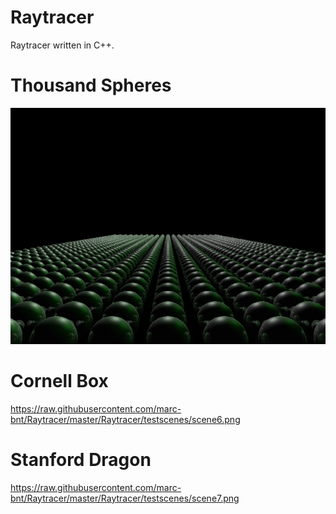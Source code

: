 # Raytracer

Raytracer written in C++.

# Thousand Spheres

![alt text](https://raw.githubusercontent.com/marc-bnt/Raytracer/master/Raytracer/testscenes/scene5.png "Thousand Spheres")

# Cornell Box

https://raw.githubusercontent.com/marc-bnt/Raytracer/master/Raytracer/testscenes/scene6.png

# Stanford Dragon

https://raw.githubusercontent.com/marc-bnt/Raytracer/master/Raytracer/testscenes/scene7.png
